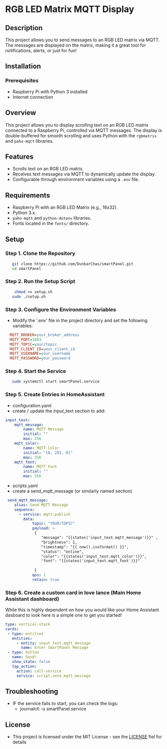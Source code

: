 # RGB LED Matrix MQTT Display
## Description
This project allows you to send messages to an RGB LED matrix via MQTT. The messages are displayed on the matrix, making it a great tool for notifications, alerts, or just for fun!

## Installation

### Prerequisites
- Raspberry Pi with Python 3 installed
- Internet connection

## Overview
This project allows you to display scrolling text on an RGB LED matrix connected to a Raspberry Pi, controlled via MQTT messages. The display is double-buffered for smooth scrolling and uses Python with the `rgbmatrix` and `paho-mqtt` libraries.

## Features
- Scrolls text on an RGB LED matrix.
- Receives text messages via MQTT to dynamically update the display.
- Configurable through environment variables using a `.env` file.

## Requirements
- Raspberry Pi with an RGB LED Matrix (e.g., 16x32).
- Python 3.x.
- `paho-mqtt` and `python-dotenv` libraries.
- Fonts located in the `fonts/` directory.

## Setup

### Step 1. Clone the Repository
 ```bash
    git clone https://github.com/DunbarChas/smartPanel.git
    cd smartPanel
 ```
### Step 2. Run the Setup Script
 ```bash
     chmod +x setup.sh
    sudo ./setup.sh
 ```
### Step 3. Configure the Environment Variables
- Modify the '.env' file in the project directory and set the following variables:
``` ini
  MQTT_BROKER=your_broker_address
  MQTT_PORT=1883
  MQTT_TOPIC=your/topic
  MQTT_CLIENT_ID=your_client_id
  MQTT_USERNAME=your_username
  MQTT_PASSWORD=your_password
```
### Step 4. Start the Service
 ```bash
    sudo systemctl start smartPanel.service
 ```
### Step 5. Create Entries in HomeAssistant
- configuration.yaml
- create / update the input_text section to add:
``` yaml
input_text: 
    mqtt_message:
        name: MQTT Message
        initial: ""
        max: 256
    mqtt_color:
        name: MQTT Color
        initial: "[0, 255, 0]"
        max: 256
    mqtt_font:
        name: MQTT Font
        initial: ""
        max: 256
```
- scripts.yaml
- create a send_mqtt_message (or similarly named section)
``` yaml
 send_mqtt_message:
    alias: Send MQTT Message
    sequence:
      - service: mqtt.publish
        data:
            topic: "YOUR/TOPIC"
            payload: >
             { 
                "message": "{{states('input_text.mqtt_message')}}" , 
                "brightness": 1,
                "timestamp": "{{ now().isoformat() }}",
                "status": "online",
                "color": "{{states('input_text.mqtt_color')}}",
                "font": "{{states('input_text.mqtt_font')}}"
                
             }
            qos: 1
            retain: true

```
### Step 6. Create a custom card in love lance (Main Home Assistant dashboard)
 While this is highly dependent on how you would like your Home Assistant dasboard to look here is a simple one to get you started! 
 ``` yaml
type: vertical-stack
cards:
  - type: entities
    entities:
      - entity: input_text.mqtt_message
        name: Enter SmartPanel Message
  - type: button
    name: Send!
    show_state: false
    tap_action:
      action: call-service
      service: script.send_mqtt_message

```
## Troubleshooting
  - IF the service fails to start, you can check the logs:
    - journalctl -u smartPanel.service

## License 
 - This project is licensed under the MIT License - see the [LICENSE](https://github.com/DunbarChas/smartPanel/blob/main/LICENSE) fiel for details
